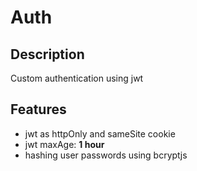 # Auth

## Description

Custom authentication using jwt

## Features

- jwt as httpOnly and sameSite cookie
- jwt maxAge: **1 hour**
- hashing user passwords using bcryptjs
